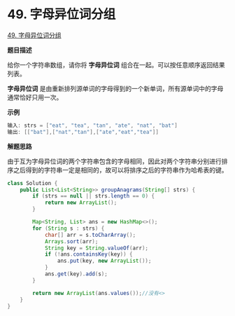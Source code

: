 # 49. 字母异位词分组

[49. 字母异位词分组](https://leetcode.cn/problems/group-anagrams/description/)

**题目描述**

给你一个字符串数组，请你将 **字母异位词** 组合在一起。可以按任意顺序返回结果列表。

**字母异位词** 是由重新排列源单词的字母得到的一个新单词，所有源单词中的字母通常恰好只用一次。

**示例**

```java
输入: strs = ["eat", "tea", "tan", "ate", "nat", "bat"]
输出: [["bat"],["nat","tan"],["ate","eat","tea"]]
```

**解题思路**

由于互为字母异位词的两个字符串包含的字母相同，因此对两个字符串分别进行排序之后得到的字符串一定是相同的，故可以将排序之后的字符串作为哈希表的键。

```java
class Solution {
    public List<List<String>> groupAnagrams(String[] strs) {
        if (strs == null || strs.length == 0) {
            return new ArrayList();
        }

        Map<String, List> ans = new HashMap<>();
        for (String s : strs) {
            char[] arr = s.toCharArray();
            Arrays.sort(arr);
            String key = String.valueOf(arr);
            if (!ans.containsKey(key)) {
                ans.put(key, new ArrayList());
            }
            ans.get(key).add(s);
        }

        return new ArrayList(ans.values());//没有<>
    }
}
```

